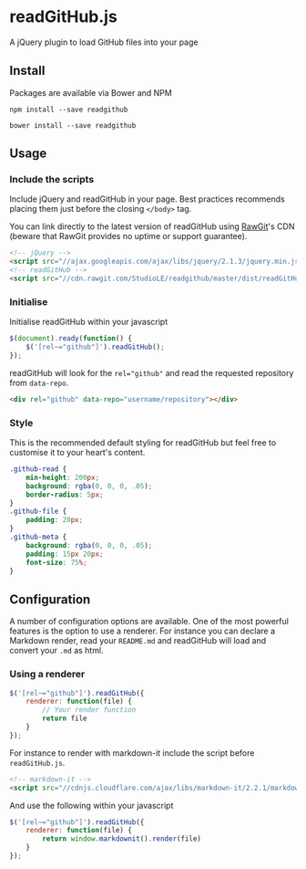 # readGitHub.js

A jQuery plugin to load GitHub files into your page

## Install

Packages are available via Bower and NPM

```
npm install --save readgithub
```

```
bower install --save readgithub
```

## Usage

### Include the scripts

Include jQuery and readGitHub in your page. Best practices recommends placing them just before the closing `</body>` tag.

You can link directly to the latest version of readGitHub using [RawGit](http://rawgit.com/)'s CDN (beware that RawGit provides no uptime or support guarantee).

``` html
<!-- jQuery -->
<script src="//ajax.googleapis.com/ajax/libs/jquery/2.1.3/jquery.min.js"></script>
<!-- readGitHub -->
<script src="//cdn.rawgit.com/StudioLE/readgithub/master/dist/readGitHub.js"></script>
```

### Initialise

Initialise readGitHub within your javascript

``` js
$(document).ready(function() {
	$('[rel~="github"]').readGitHub();
});

```

readGitHub will look for the `rel="github"` and read the requested repository from `data-repo`.
``` html
<div rel="github" data-repo="username/repository"></div>
```

### Style

This is the recommended default styling for readGitHub but feel free to customise it to your heart's content.
``` css
.github-read {
	min-height: 200px;
	background: rgba(0, 0, 0, .05);
	border-radius: 5px;
}
.github-file {
	padding: 20px;
}
.github-meta {
	background: rgba(0, 0, 0, .05);
	padding: 15px 20px;
	font-size: 75%;
}
```

## Configuration

A number of configuration options are available. One of the most powerful features is the option to use a renderer. For instance you can declare a Markdown render, read your `README.md` and readGitHub will load and convert your `.md` as html.

### Using a renderer

``` js
$('[rel~="github"]').readGitHub({
	renderer: function(file) {
		// Your render function
		return file
	}
});
```

For instance to render with markdown-it include the script before `readGitHub.js`.

``` html
<!-- markdown-it -->
<script src="//cdnjs.cloudflare.com/ajax/libs/markdown-it/2.2.1/markdown-it.js"></script>
```

And use the following within your javascript

``` js
$('[rel~="github"]').readGitHub({
	renderer: function(file) {
		return window.markdownit().render(file)
	}
});
```
